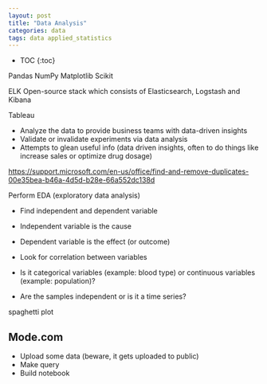 ```yaml
---
layout: post
title: "Data Analysis"
categories: data
tags: data applied_statistics
---
```


* TOC
{:toc}



Pandas
NumPy
Matplotlib
Scikit



ELK
Open-source stack which consists of Elasticsearch, Logstash and Kibana



Tableau



- Analyze the data to provide business teams with data-driven insights
- Validate or invalidate experiments via data analysis
- Attempts to glean useful info (data driven insights, often to do things like increase sales or optimize drug dosage)

https://support.microsoft.com/en-us/office/find-and-remove-duplicates-00e35bea-b46a-4d5d-b28e-66a552dc138d

Perform EDA (exploratory data analysis)

- Find independent and dependent variable
- Independent variable is the cause
- Dependent variable is the effect (or outcome)

- Look for correlation between variables
- Is it categorical variables (example: blood type) or continuous variables (example: population)? 
- Are the samples independent or is it a time series?



spaghetti plot



## Mode.com

- Upload some data (beware, it gets uploaded to public)
- Make query
- Build notebook


